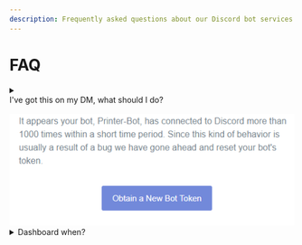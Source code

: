 ```yaml
---
description: Frequently asked questions about our Discord bot services
---
```


# FAQ

<details>

<summary><br>I've got this on my DM, what should I do?<br><br><img src="../.gitbook/assets/image (2).png" alt="" data-size="original"><br></summary>

If you are registering your bot to our services, meanwhile your bot is connected to other host, this will occur.



We would recommend you to reset the bot token, contact us for reactivation, and don't use multiple hosts/services on your bot in the same time.

</details>

<details>

<summary>Dashboard when?</summary>

We're currently working on the Discord bot dashboard.

</details>
